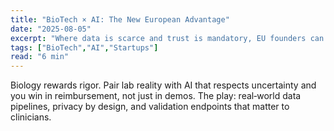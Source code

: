 ```yaml
---
title: "BioTech × AI: The New European Advantage"
date: "2025-08-05"
excerpt: "Where data is scarce and trust is mandatory, EU founders can actually move faster—if they design with regulators."
tags: ["BioTech","AI","Startups"]
read: "6 min"
---
```


Biology rewards rigor. Pair lab reality with AI that respects uncertainty and you win in reimbursement, not just in demos. The play: real‑world data pipelines, privacy by design, and validation endpoints that matter to clinicians.